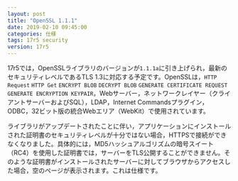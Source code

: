 ```yaml
---
layout: post
title: "OpenSSL 1.1.1"
date: 2019-02-10 09:45:00
categories: 仕様
tags: 17r5 security
version: 17r5
---
```


17r5では，OpenSSLライブラリのバージョンが``1.1.1a``に引き上げられ，最新のセキュリティレベルであるTLS 1.3に対応する予定です。OpenSSLは，``HTTP Request`` ``HTTP Get`` ``ENCRYPT BLOB`` ``DECRYPT BLOB`` ``GENERATE CERTIFICATE REQUEST`` ``GENERATE ENCRYPTION KEYPAIR``，Webサーバー，ネットワークレイヤー（クライアントサーバーおよびSQL），LDAP，Internet Commandsプラグイン，ODBC，32ビット版の統合Webエリア（WebKit）で使用されています。

ライブラリがアップデートされたことに伴い，アプリケーションにインストールされた証明書のセキュリティレベルが十分ではない場合，HTTPSで接続ができなくなりました。具体的には，MD5ハッシュアルゴリズムの暗号スイート（RC4）を使用した証明書では，サーバーをTLS公開することができません。そのような証明書がインストールされたサーバーに対してブラウザからアクセスした場合，空のページが表示されます。これは仕様です。
